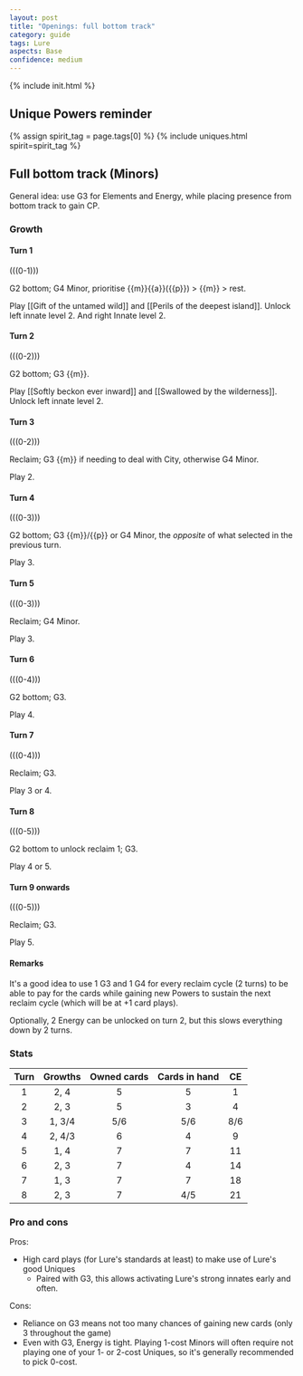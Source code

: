 ```yaml
---  
layout: post  
title: "Openings: full bottom track"  
category: guide  
tags: Lure
aspects: Base
confidence: medium
---
```

{% include init.html %}

## Unique Powers reminder

{% assign spirit_tag = page.tags[0] %}
{% include uniques.html spirit=spirit_tag %}

## Full bottom track (Minors)

General idea: use G3 for Elements and Energy, while placing presence from bottom track to gain CP. 

### Growth

#### Turn 1

(((0-1)))

G2 bottom; G4 Minor, prioritise {{m}}{{a}}({{p}}) > {{m}} > rest. 

Play [[Gift of the untamed wild]] and [[Perils of the deepest island]]. Unlock left innate level 2. And right Innate level 2.
    
#### Turn 2

(((0-2)))

G2 bottom; G3 {{m}}.

Play [[Softly beckon ever inward]] and [[Swallowed by the wilderness]]. Unlock left innate level 2.

#### Turn 3

(((0-2)))

 Reclaim; G3 {{m}} if needing to deal with City, otherwise G4 Minor. 
 
 Play 2.

#### Turn 4

(((0-3)))

 G2 bottom; G3 {{m}}/{{p}} or G4 Minor, the _opposite_ of what selected in the previous turn.
    
Play 3.
    
#### Turn 5

(((0-3)))

 Reclaim; G4 Minor.
 
 Play 3.

#### Turn 6

(((0-4)))

G2 bottom; G3.

Play 4.

#### Turn 7

(((0-4)))
    
 Reclaim; G3. 
 
 Play 3 or 4.

#### Turn 8

(((0-5)))

 G2 bottom to unlock reclaim 1; G3. 
 
 Play 4 or 5.

#### Turn 9 onwards

(((0-5)))

Reclaim; G3.

Play 5.


#### Remarks

It's a good idea to use 1 G3 and 1 G4 for every reclaim cycle (2 turns) to be able to pay for the cards while gaining new Powers to sustain the next reclaim cycle (which will be at +1 card plays).

Optionally, 2 Energy can be unlocked on turn 2, but this slows everything down by 2 turns.

### Stats


Turn | Growths | Owned cards | Cards in hand | CE
:--: | :--: | :--: | :--: | :--:
1 | 2, 4   |   5   |  5  | 1
2 | 2, 3   |   5   |  3  | 4
3 | 1, 3/4 |  5/6  | 5/6 | 8/6
4 | 2, 4/3 |   6   |  4  | 9
5 | 1, 4   |   7   |  7  | 11
6 | 2, 3   |   7   |  4  | 14
7 | 1, 3   |   7   |  7  | 18
8 | 2, 3   |   7   | 4/5 | 21


### Pro and cons

Pros:

- High card plays (for Lure's standards at least) to make use of Lure's good Uniques
	- Paired with G3, this allows activating Lure's strong innates early and often.

Cons:

- Reliance on G3 means not too many chances of gaining new cards (only 3 throughout the game)
- Even with G3, Energy is tight. Playing 1-cost Minors will often require not playing one of your 1- or 2-cost Uniques, so it's generally recommended to pick 0-cost.
